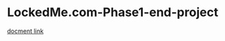 # LockedMe.com-Phase1-end-project
[docment link](https://docs.google.com/document/d/1TbMHmtFJrW4pGaDOzu3Z8RpMgGZwEH-XbBpleDDJXOA/edit?usp=sharing)
